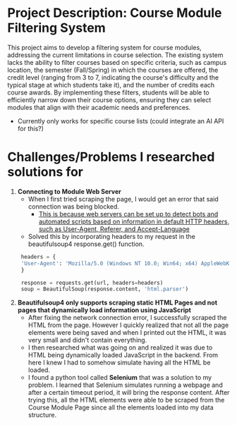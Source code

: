 # Project Description: Course Module Filtering System

This project aims to develop a filtering system for course modules, addressing the current limitations in course selection. The existing system lacks the ability to filter courses based on specific criteria, such as campus location, the semester (Fall/Spring) in which the courses are offered, the credit level (ranging from 3 to 7, indicating the course's difficulty and the typical stage at which students take it), and the number of credits each course awards. By implementing these filters, students will be able to efficiently narrow down their course options, ensuring they can select modules that align with their academic needs and preferences.


- Currently only works for specific course lists (could integrate an AI API for this?)

# Challenges/Problems I researched solutions for

1) **Connecting to Module Web Server**
   - When I first tried scraping the page, I would get an error that said connection was being blocked. 
     - [This is because web servers can be set up to detect bots and automated scripts based on information in default HTTP headers, such as User-Agent, Referer, and Accept-Language](https://brightdata.com/blog/web-data/http-headers-for-web-scraping#:~:text=This%20is%20because%20web%20servers,reliability%20of%20your%20scraping%20operations.)
    - Solved this by incorporating headers to my request in the beautifulsoup4 response.get() function.
     ```python
      headers = {
      'User-Agent': 'Mozilla/5.0 (Windows NT 10.0; Win64; x64) AppleWebKit/537.36 (KHTML, like Gecko) Chrome/91.0.4472.124 Safari/537.36'
      }
  
      response = requests.get(url, headers=headers)
      soup = BeautifulSoup(response.content, 'html.parser')
     ```
2) **Beautifulsoup4 only supports scraping static HTML Pages and not pages that dynamically load information using JavaScript**
   - After fixing the network connection error, I successfully scraped the HTML from the page. However I quickly realized that not all the page elements were being saved and when I printed out the HTML, it was very small and didn't contain everything.
   - I then researched what was going on and realized it was due to HTML being dynamically loaded JavaScript in the backend. From here I knew I had to somehow simulate having all the HTML be loaded.
   - I found a python tool called **Selenium** that was a solution to my problem. I learned that Selenium simulates running a webpage and after a certain timeout period, it will bring the response content. After trying this, all the HTML elements were able to be scraped from the Course Module Page since all the elements loaded into my data structure.

